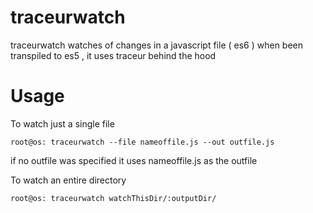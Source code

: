 # traceurwatch
  traceurwatch watches of changes in a javascript file ( es6 ) when been transpiled to es5  , it uses traceur behind the hood

# Usage
  To watch just a single file
  
  `root@os: traceurwatch --file nameoffile.js --out outfile.js`
  
   if no outfile was specified it uses nameoffile.js as the outfile


  To watch an entire directory
  
  `root@os: traceurwatch watchThisDir/:outputDir/`



